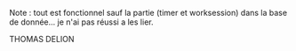 Note : tout est fonctionnel sauf la partie (timer et worksession) dans la base de donnée... je n'ai pas réussi a les lier. 

THOMAS DELION